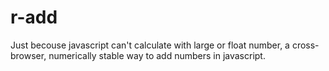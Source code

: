 # r-add
Just becouse javascript can't calculate with large or float number, a cross-browser, numerically stable way to add numbers in javascript. 
